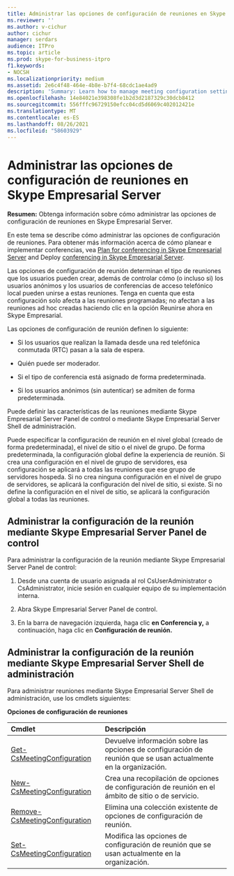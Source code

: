 ```yaml
---
title: Administrar las opciones de configuración de reuniones en Skype Empresarial Server
ms.reviewer: ''
ms.author: v-cichur
author: cichur
manager: serdars
audience: ITPro
ms.topic: article
ms.prod: skype-for-business-itpro
f1.keywords:
- NOCSH
ms.localizationpriority: medium
ms.assetid: 2e6c4f48-464e-4b8e-b7f4-68cdc1ae4ad9
description: 'Summary: Learn how to manage meeting configuration settings in Skype Empresarial Server.'
ms.openlocfilehash: 14e84021e398308fe1b2d3d2187329c30dcb8412
ms.sourcegitcommit: 556fffc96729150efcc04cd5d6069c402012421e
ms.translationtype: MT
ms.contentlocale: es-ES
ms.lasthandoff: 08/26/2021
ms.locfileid: "58603929"
---
```

# <a name="manage-meeting-configuration-settings-in-skype-for-business-server"></a>Administrar las opciones de configuración de reuniones en Skype Empresarial Server
 
**Resumen:** Obtenga información sobre cómo administrar las opciones de configuración de reuniones en Skype Empresarial Server.
  
En este tema se describe cómo administrar las opciones de configuración de reuniones. Para obtener más información acerca de cómo planear e implementar conferencias, vea [Plan for conferencing in Skype Empresarial Server](../../plan-your-deployment/conferencing/conferencing.md) and Deploy [conferencing in Skype Empresarial Server](../../deploy/deploy-conferencing/deploy-conferencing.md).
  
Las opciones de configuración de reunión determinan el tipo de reuniones que los usuarios pueden crear, además de controlar cómo (o incluso si) los usuarios anónimos y los usuarios de conferencias de acceso telefónico local pueden unirse a estas reuniones. Tenga en cuenta que esta configuración solo afecta a las reuniones programadas; no afectan a las reuniones ad hoc creadas haciendo clic en la opción Reunirse ahora en Skype Empresarial.
  
Las opciones de configuración de reunión definen lo siguiente:
  
- Si los usuarios que realizan la llamada desde una red telefónica conmutada (RTC) pasan a la sala de espera.
    
- Quién puede ser moderador.
    
- Si el tipo de conferencia está asignado de forma predeterminada.
    
- Si los usuarios anónimos (sin autenticar) se admiten de forma predeterminada.
    
Puede definir las características de las reuniones mediante Skype Empresarial Server Panel de control o mediante Skype Empresarial Server Shell de administración. 
  
Puede especificar la configuración de reunión en el nivel global (creado de forma predeterminada), el nivel de sitio o el nivel de grupo. De forma predeterminada, la configuración global define la experiencia de reunión. Si crea una configuración en el nivel de grupo de servidores, esa configuración se aplicará a todas las reuniones que ese grupo de servidores hospeda. Si no crea ninguna configuración en el nivel de grupo de servidores, se aplicará la configuración del nivel de sitio, si existe. Si no define la configuración en el nivel de sitio, se aplicará la configuración global a todas las reuniones.
  
## <a name="manage-meeting-settings-by-using-skype-for-business-server-control-panel"></a>Administrar la configuración de la reunión mediante Skype Empresarial Server Panel de control

Para administrar la configuración de la reunión mediante Skype Empresarial Server Panel de control:
  
1. Desde una cuenta de usuario asignada al rol CsUserAdministrator o CsAdministrator, inicie sesión en cualquier equipo de su implementación interna.
    
2.  Abra Skype Empresarial Server Panel de control.
    
3. En la barra de navegación izquierda, haga clic **en Conferencia y,** a continuación, haga clic en **Configuración de reunión.**
    
## <a name="manage-meeting-settings-by-using-skype-for-business-server-management-shell"></a>Administrar la configuración de la reunión mediante Skype Empresarial Server Shell de administración

Para administrar reuniones mediante Skype Empresarial Server Shell de administración, use los cmdlets siguientes:
  
**Opciones de configuración de reuniones**

|**Cmdlet**|**Descripción**|
|:-----|:-----|
|[Get-CsMeetingConfiguration](/powershell/module/skype/get-csmeetingconfiguration?view=skype-ps) <br/> |Devuelve información sobre las opciones de configuración de reunión que se usan actualmente en la organización.  <br/> |
|[New-CsMeetingConfiguration](/powershell/module/skype/new-csmeetingconfiguration?view=skype-ps) <br/> |Crea una recopilación de opciones de configuración de reunión en el ámbito de sitio o de servicio.  <br/> |
|[Remove-CsMeetingConfiguration](/powershell/module/skype/remove-csmeetingconfiguration?view=skype-ps) <br/> |Elimina una colección existente de opciones de configuración de reunión.  <br/> |
|[Set-CsMeetingConfiguration](/powershell/module/skype/set-csmeetingconfiguration?view=skype-ps) <br/> |Modifica las opciones de configuración de reunión que se usan actualmente en la organización.  <br/> |
